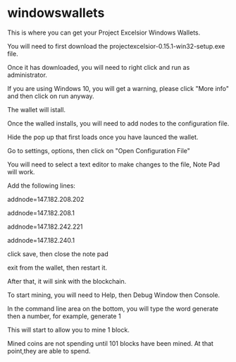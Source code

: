 # windowswallets

This is where you can get your Project Excelsior Windows Wallets. 



You will need to first download the projectexcelsior-0.15.1-win32-setup.exe file.



Once it has downloaded, you will need to right click and run as administrator. 



If you are using Windows 10, you will get a warning, please click "More info" and then click on run anyway.



The wallet will istall. 



Once the walled installs, you will need to add nodes to the configuration file.



Hide the pop up that first loads once you have launced the wallet.



Go to settings, options, then click on "Open Configuration File"



You will need to select a text editor to make changes to the file, Note Pad will work. 


Add the following lines:


addnode=147.182.208.202


addnode=147.182.208.1


addnode=147.182.242.221


addnode=147.182.240.1


click save, then close the note pad


exit from the wallet, then restart it. 


After that, it will sink with the blockchain.


To start mining, you will need to Help, then Debug Window then Console.


In the command line area on the bottom, you will type the word generate then a number, for example, generate 1


This will start to allow you to mine 1 block. 


Mined coins are not spending until 101 blocks have been mined. At that point,they are able to spend. 
